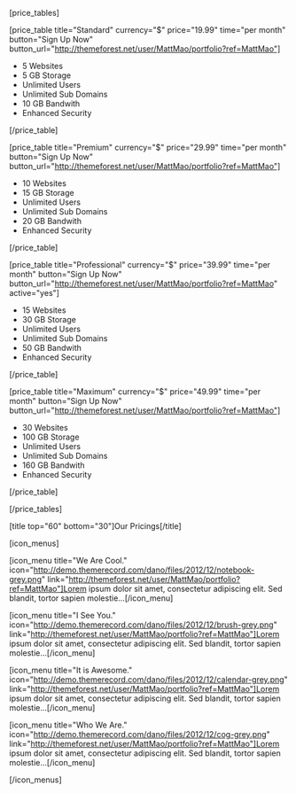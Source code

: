 [price_tables]

[price_table title="Standard" currency="$" price="19.99" time="per month" button="Sign Up Now" button_url="http://themeforest.net/user/MattMao/portfolio?ref=MattMao"]
<ul>
<li>5 Websites</li>
<li>5 GB Storage</li>
<li>Unlimited Users</li>
<li>Unlimited Sub Domains</li>
<li>10 GB Bandwith</li>
<li>Enhanced Security</li>
</ul>
[/price_table]

[price_table title="Premium" currency="$" price="29.99" time="per month" button="Sign Up Now" button_url="http://themeforest.net/user/MattMao/portfolio?ref=MattMao"]
<ul>
<li>10 Websites</li>
<li>15 GB Storage</li>
<li>Unlimited Users</li>
<li>Unlimited Sub Domains</li>
<li>20 GB Bandwith</li>
<li>Enhanced Security</li>
</ul>
[/price_table]

[price_table title="Professional" currency="$" price="39.99" time="per month" button="Sign Up Now" button_url="http://themeforest.net/user/MattMao/portfolio?ref=MattMao" active="yes"]
<ul>
<li>15 Websites</li>
<li>30 GB Storage</li>
<li>Unlimited Users</li>
<li>Unlimited Sub Domains</li>
<li>50 GB Bandwith</li>
<li>Enhanced Security</li>
</ul>
[/price_table]

[price_table title="Maximum" currency="$" price="49.99" time="per month" button="Sign Up Now" button_url="http://themeforest.net/user/MattMao/portfolio?ref=MattMao"]
<ul>
<li>30 Websites</li>
<li>100 GB Storage</li>
<li>Unlimited Users</li>
<li>Unlimited Sub Domains</li>
<li>160 GB Bandwith</li>
<li>Enhanced Security</li>
</ul>
[/price_table]

[/price_tables]

[title top="60" bottom="30"]Our Pricings[/title]

[icon_menus]

[icon_menu title="We Are Cool." icon="http://demo.themerecord.com/dano/files/2012/12/notebook-grey.png" link="http://themeforest.net/user/MattMao/portfolio?ref=MattMao"]Lorem ipsum dolor sit amet, consectetur adipiscing elit. Sed blandit, tortor sapien molestie...[/icon_menu]

[icon_menu title="I See You." icon="http://demo.themerecord.com/dano/files/2012/12/brush-grey.png" link="http://themeforest.net/user/MattMao/portfolio?ref=MattMao"]Lorem ipsum dolor sit amet, consectetur adipiscing elit. Sed blandit, tortor sapien molestie...[/icon_menu]

[icon_menu title="It is Awesome." icon="http://demo.themerecord.com/dano/files/2012/12/calendar-grey.png" link="http://themeforest.net/user/MattMao/portfolio?ref=MattMao"]Lorem ipsum dolor sit amet, consectetur adipiscing elit. Sed blandit, tortor sapien molestie...[/icon_menu]

[icon_menu title="Who We Are." icon="http://demo.themerecord.com/dano/files/2012/12/cog-grey.png" link="http://themeforest.net/user/MattMao/portfolio?ref=MattMao"]Lorem ipsum dolor sit amet, consectetur adipiscing elit. Sed blandit, tortor sapien molestie...[/icon_menu]

[/icon_menus]
